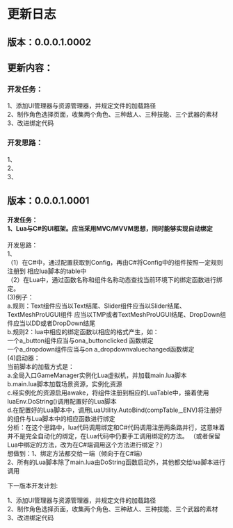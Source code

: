 ﻿<h1>更新日志</h1>
<h2>版本：0.0.0.1.0002</h2>
<h2>更新内容：<br></h2>
<p></p>
<h3>开发任务：<br></h3>
<p>
    1、添加UI管理器与资源管理器，并规定文件的加载路径<br>
    2、制作角色选择页面，收集两个角色、三种敌人、三种技能、三个武器的素材<br>
    3、改进绑定代码
</p>
<h3>开发思路：<br></h3>
<p>
    1、<br>
    2、<br>
    3、<br>
</p>

<h2>版本：0.0.0.1.0001</h2>
<h4>开发任务：<br>
   1、Lua与C#的UI框架。应当采用MVC/MVVM思想，同时能够实现自动绑定<br>
</h4>
<p>开发思路：<br>
    1、<br>（1）在C#中，通过配置获取到Config，再由C#将Config中的组件按照一定规则注册到
相应lua脚本的table中<br>
           （2）在Lua中，通过函数名称和组件名称动态查找当前环境下的绑定函数进行绑定。<br>
            (3)例子：<br>
            a.规则：Text组件应当以Text结尾、Slider组件应当以Slider结尾、TextMeshProUGUI组件
应当以TMP或者TextMeshProUGUI结尾、DropDown组件应当以DD或者DropDown结尾<br>
            b.规则2：lua中相应的绑定函数以相应的格式产生，如：<br>
            一个a_button组件应当与ona_buttonclicked 函数绑定<br>
            一个a_dropdown组件应当与on a_dropdownvaluechanged函数绑定<br>
            (4)启动器：<br>
            当前脚本的加载方式是：<br>
            a.全局入口GameManager实例化Lua虚拟机，并加载main.lua脚本<br>
            b.main.lua脚本加载场景资源，实例化资源<br>
            c.经实例化的资源启用awake，将组件注册到相应的LuaTable中，接着使用luaEnv.DoString()调用配置好的Lua脚本<br>
            d.在配置好的Lua脚本中，调用LuaUtility.AutoBind(compTable,_ENV)将注册好的组件与Lua脚本中的相应函数进行绑定<br>
            分析：在这个思路中，lua代码调用绑定和C#代码调用注册两条路并行，这意味着并不是完全自动化的绑定，在Lua代码中仍要手工调用绑定的方法。
（或者保留Lua中绑定的方法，改为在C#端调用这个方法进行绑定？）<br>
            想做到：1、绑定方法都交给一端（倾向于在C#端）<br>
                   2、所有的Lua脚本除了main.lua由DoString函数启动外，其他都交给lua脚本进行调用<br>
</p>
<p>下一版本开发计划:<br></p>
<p>
    1、添加UI管理器与资源管理器，并规定文件的加载路径<br>
    2、制作角色选择页面，收集两个角色、三种敌人、三种技能、三个武器的素材<br>
    3、改进绑定代码
</p>
   